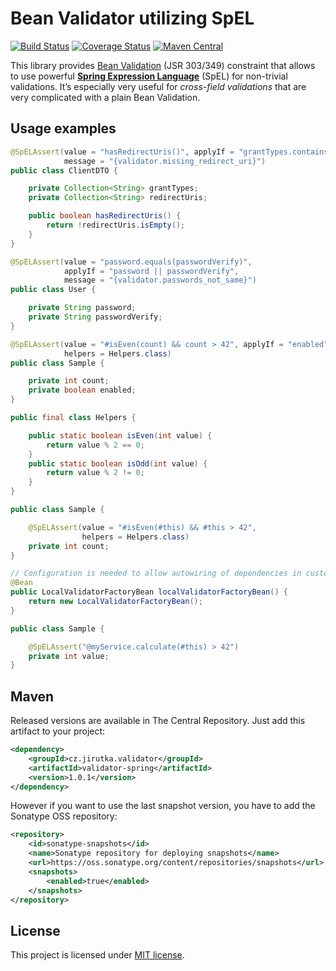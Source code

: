 Bean Validator utilizing SpEL
=============================
[![Build Status](https://travis-ci.org/jirutka/validator-spring.svg?branch=master)](https://travis-ci.org/jirutka/validator-spring)
[![Coverage Status](http://img.shields.io/coveralls/jirutka/validator-spring.svg?style=flat)](https://coveralls.io/r/jirutka/validator-spring)
[![Maven Central](https://maven-badges.herokuapp.com/maven-central/cz.jirutka.validator/validator-spring/badge.svg?style=flat)](https://maven-badges.herokuapp.com/maven-central/cz.jirutka.validator/validator-spring)

This library provides [Bean Validation] \(JSR 303/349) constraint that allows to use powerful
**[Spring Expression Language]** \(SpEL) for non-trivial validations. It’s especially very useful for _cross-field
validations_ that are very complicated with a plain Bean Validation.


Usage examples
--------------

```java
@SpELAssert(value = "hasRedirectUris()", applyIf = "grantTypes.contains('auth_code')",
            message = "{validator.missing_redirect_uri}")
public class ClientDTO {

	private Collection<String> grantTypes;
	private Collection<String> redirectUris;

    public boolean hasRedirectUris() {
        return !redirectUris.isEmpty();
    }
}
```

```java
@SpELAssert(value = "password.equals(passwordVerify)",
            applyIf = "password || passwordVerify",
            message = "{validator.passwords_not_same}")
public class User {

    private String password;
    private String passwordVerify;
}
```

```java
@SpELAssert(value = "#isEven(count) && count > 42", applyIf = "enabled",
            helpers = Helpers.class)
public class Sample {

    private int count;
    private boolean enabled;
}

public final class Helpers {

    public static boolean isEven(int value) {
        return value % 2 == 0;
    }
    public static boolean isOdd(int value) {
        return value % 2 != 0;
    }
}
```

```java
public class Sample {

    @SpELAssert(value = "#isEven(#this) && #this > 42",
                helpers = Helpers.class)
    private int count;
}
```

```java
// Configuration is needed to allow autowiring of dependencies in custom validators.
@Bean
public LocalValidatorFactoryBean localValidatorFactoryBean() {
    return new LocalValidatorFactoryBean();
}

public class Sample {

    @SpELAssert("@myService.calculate(#this) > 42")
    private int value;
}
```

Maven
-----

Released versions are available in The Central Repository. Just add this artifact to your project:

```xml
<dependency>
    <groupId>cz.jirutka.validator</groupId>
    <artifactId>validator-spring</artifactId>
    <version>1.0.1</version>
</dependency>
```

However if you want to use the last snapshot version, you have to add the Sonatype OSS repository:

```xml
<repository>
    <id>sonatype-snapshots</id>
    <name>Sonatype repository for deploying snapshots</name>
    <url>https://oss.sonatype.org/content/repositories/snapshots</url>
    <snapshots>
        <enabled>true</enabled>
    </snapshots>
</repository>
```


License
-------

This project is licensed under [MIT license](http://opensource.org/licenses/MIT).


[Bean Validation]: http://beanvalidation.org/1.1/spec/
[Spring Expression Language]: http://static.springsource.org/spring/docs/current/spring-framework-reference/html/expressions.html
